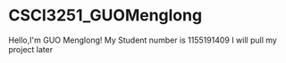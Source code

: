 # CSCI3251_GUOMenglong
Hello,I'm GUO Menglong!
My Student number is 1155191409
I will pull my project later
